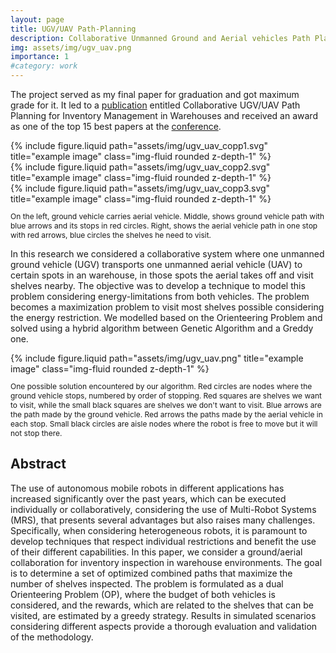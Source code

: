 ```yaml
---
layout: page
title: UGV/UAV Path-Planning
description: Collaborative Unmanned Ground and Aerial vehicles Path Planning for Inventory Management in Warehouses.
img: assets/img/ugv_uav.png
importance: 1
#category: work
---
```

The project served as my final paper for graduation and got maximum grade for it. It led to a [publication](https://ieeexplore.ieee.org/document/9995748) entitled Collaborative UGV/UAV Path Planning for Inventory Management in Warehouses and received an award as one of the top 15 best papers at the [conference](https://fei.edu.br/robotica/lars-sbr/).

<div class="row justify-content-sm-center">
  <div class="col">
    {% include figure.liquid path="assets/img/ugv_uav_copp1.svg" title="example image" class="img-fluid rounded z-depth-1" %}
  </div>
    <div class="col">
    {% include figure.liquid path="assets/img/ugv_uav_copp2.svg" title="example image" class="img-fluid rounded z-depth-1" %}
  </div>
    <div class="col">
    {% include figure.liquid path="assets/img/ugv_uav_copp3.svg" title="example image" class="img-fluid rounded z-depth-1" %}
  </div>
  <p style="font-size: 12px;" class="text-center"> On the left, ground vehicle carries aerial vehicle. Middle, shows ground vehicle path with blue arrows and its stops in red circles. Right, shows the aerial vehicle path in one stop with red arrows, blue circles the shelves he need to visit. 
</p>
</div>

In this research we considered a collaborative system where one unmanned ground vehicle (UGV) transports one unmanned aerial vehicle (UAV) to certain spots in an warehouse, in those spots the aerial takes off and visit shelves nearby. The objective was to develop a technique to model this problem considering energy-limitations from both vehicles. The problem becomes a maximization problem to visit most shelves possible considering the energy restriction. We modelled based on the Orienteering Problem and solved using a hybrid algorithm between Genetic Algorithm and a Greddy one.


<div class="row justify-content-sm-center">
  <div class="col-sm-8 mt-3 mt-md-0">
    {% include figure.liquid path="assets/img/ugv_uav.png" title="example image" class="img-fluid rounded z-depth-1" %}
  </div>
  <p style="font-size: 12px;" class="text-center"> One possible solution encountered by our algorithm. Red circles are nodes where the ground vehicle stops, numbered by order of stopping. Red squares are shelves we want to visit, while the
small black squares are shelves we don't want to visit. Blue arrows are the path made by the ground vehicle. Red arrows the paths made by the aerial vehicle in each stop. Small black circles are aisle nodes where the robot is free to move but it will not stop there.  
</p>
</div>



## Abstract
The use of autonomous mobile robots in different applications has increased significantly over the past years, which can be executed individually or collaboratively, considering the use of Multi-Robot Systems (MRS), that presents several advantages but also raises many challenges. Specifically, when considering heterogeneous robots, it is paramount to develop techniques that respect individual restrictions and benefit the use of their different capabilities. In this paper, we consider a ground/aerial collaboration for inventory inspection in warehouse environments. The goal is to determine a set of optimized combined paths that maximize the number of shelves inspected. The problem is formulated as a dual Orienteering Problem (OP), where the budget of both vehicles is considered, and the rewards, which are related to the shelves that can be visited, are estimated by a greedy strategy. Results in simulated scenarios considering different aspects provide a thorough evaluation and validation of the methodology.
